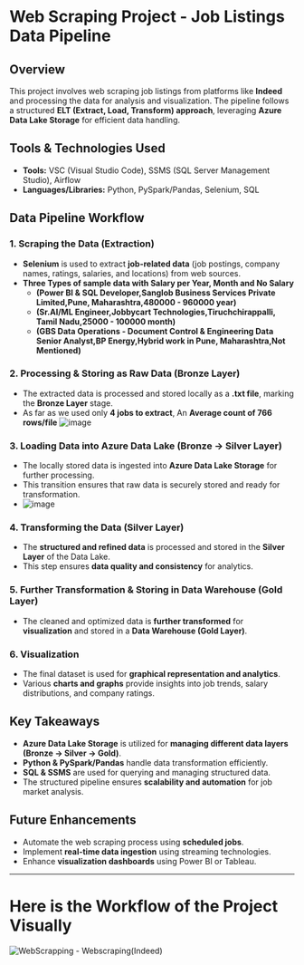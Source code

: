 # Web Scraping Project - Job Listings Data Pipeline

## Overview
This project involves web scraping job listings from platforms like **Indeed** and processing the data for analysis and visualization. The pipeline follows a structured **ELT (Extract, Load, Transform) approach**, leveraging **Azure Data Lake Storage** for efficient data handling.

## Tools & Technologies Used
- **Tools:** VSC (Visual Studio Code), SSMS (SQL Server Management Studio), Airflow
- **Languages/Libraries:** Python, PySpark/Pandas, Selenium, SQL

## Data Pipeline Workflow

### 1. Scraping the Data (Extraction)
- **Selenium** is used to extract **job-related data** (job postings, company names, ratings, salaries, and locations) from web sources.
- **Three Types of sample data with Salary per Year, Month and No Salary**
   - **(Power BI & SQL Developer,Sanglob Business Services Private Limited,Pune, Maharashtra,480000 - 960000  year)**
   - **(Sr.AI/ML Engineer,Jobbycart Technologies,Tiruchchirappalli, Tamil Nadu,25000 - 100000  month)**
   - **(GBS Data Operations - Document Control & Engineering Data Senior Analyst,BP Energy,Hybrid work in Pune, Maharashtra,Not Mentioned)**

### 2. Processing & Storing as Raw Data (Bronze Layer)
- The extracted data is processed and stored locally as a **.txt file**, marking the **Bronze Layer** stage.
- As far as we used only **4 jobs to extract**, An **Average count of 766 rows/file**
    ![image](https://github.com/user-attachments/assets/564a5c99-c7ff-4e67-b618-0669f8633aab)

### 3. Loading Data into Azure Data Lake (Bronze → Silver Layer)
- The locally stored data is ingested into **Azure Data Lake Storage** for further processing.
- This transition ensures that raw data is securely stored and ready for transformation.
- ![image](https://github.com/user-attachments/assets/a93fd741-4825-4cb0-80fa-59e8da776ead)


### 4. Transforming the Data (Silver Layer)
- The **structured and refined data** is processed and stored in the **Silver Layer** of the Data Lake.
- This step ensures **data quality and consistency** for analytics.

### 5. Further Transformation & Storing in Data Warehouse (Gold Layer)
- The cleaned and optimized data is **further transformed** for **visualization** and stored in a **Data Warehouse (Gold Layer)**.

### 6. Visualization
- The final dataset is used for **graphical representation and analytics**.
- Various **charts and graphs** provide insights into job trends, salary distributions, and company ratings.

## Key Takeaways
- **Azure Data Lake Storage** is utilized for **managing different data layers (Bronze → Silver → Gold)**.
- **Python & PySpark/Pandas** handle data transformation efficiently.
- **SQL & SSMS** are used for querying and managing structured data.
- The structured pipeline ensures **scalability and automation** for job market analysis.

## Future Enhancements
- Automate the web scraping process using **scheduled jobs**.
- Implement **real-time data ingestion** using streaming technologies.
- Enhance **visualization dashboards** using Power BI or Tableau.

---

# Here is the Workflow of the Project Visually

![WebScrapping - Webscraping(Indeed)](https://github.com/user-attachments/assets/a4f464a8-e882-4de9-8f72-42b8344a25da)

